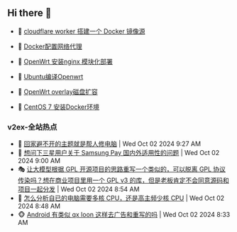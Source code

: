 ## Hi there 👋

<!--
**dkyg666/dkyg666** is a ✨ _special_ ✨ repository because its `README.md` (this file) appears on your GitHub profile.

Here are some ideas to get you started:

- 🔭 I’m currently working on ...
- 🌱 I’m currently learning ...
- 👯 I’m looking to collaborate on ...
- 🤔 I’m looking for help with ...
- 💬 Ask me about ...
- 📫 How to reach me: ...
- 😄 Pronouns: ...
- ⚡ Fun fact: ...
-->

<!-- BLOG-POST-LIST:START -->
- 🦩 [cloudflare worker 搭建一个 Docker 镜像源](http://blog.1996099.xyz/archives/cloudflare-worker-da-jian-yi-ge-docker-jing-xiang-zhan) 

- 🚦 [Docker配置网络代理](http://blog.1996099.xyz/archives/dockerpei-zhi-wang-luo-dai-li) 

- 🫶 [OpenWrt 安装nginx 模块化部署](http://blog.1996099.xyz/archives/openwrt-an-zhuang-nginx-mo-kuai-hua-bu-shu) 

- 🦄 [Ubuntu编译Openwrt](http://blog.1996099.xyz/archives/ubuntuzi-bian-yi-openwrt) 

- 🐻 [OpenWrt overlay磁盘扩容](http://blog.1996099.xyz/archives/openwrt-overlay) 

- 🤖 [CentOS 7 安装Docker环境](http://blog.1996099.xyz/archives/centos-docker) 
<!-- BLOG-POST-LIST:END -->

### v2ex-全站热点
<!-- v2ex:START -->
- 🥸 [回家避不开的主题就是帮人修电脑](https://www.v2ex.com/t/1077421#reply6) | Wed Oct 02 2024 9:27 AM
- 🤗 [想问下三星用户关于 Samsung Pay 国内外适用性的问题](https://www.v2ex.com/t/1077420#reply2) | Wed Oct 02 2024 9:00 AM
- 🎭 [让大模型根据 GPL 开源项目的思路重写一个类似的，可以脱离 GPL 协议传染吗？想在商业项目里用一个 GPL v3 的库，但是老板肯定不会同意源码和项目一起分发](https://www.v2ex.com/t/1077419#reply0) | Wed Oct 02 2024 8:54 AM
- 🥷 [怎么分析自已的电脑需要多核 CPU，还是高主频少核 CPU](https://www.v2ex.com/t/1077418#reply7) | Wed Oct 02 2024 8:48 AM
- 🐵 [Android 有类似 qx loon 这样去广告和重写的吗](https://www.v2ex.com/t/1077412#reply4) | Wed Oct 02 2024 8:33 AM<!-- v2ex:END -->

